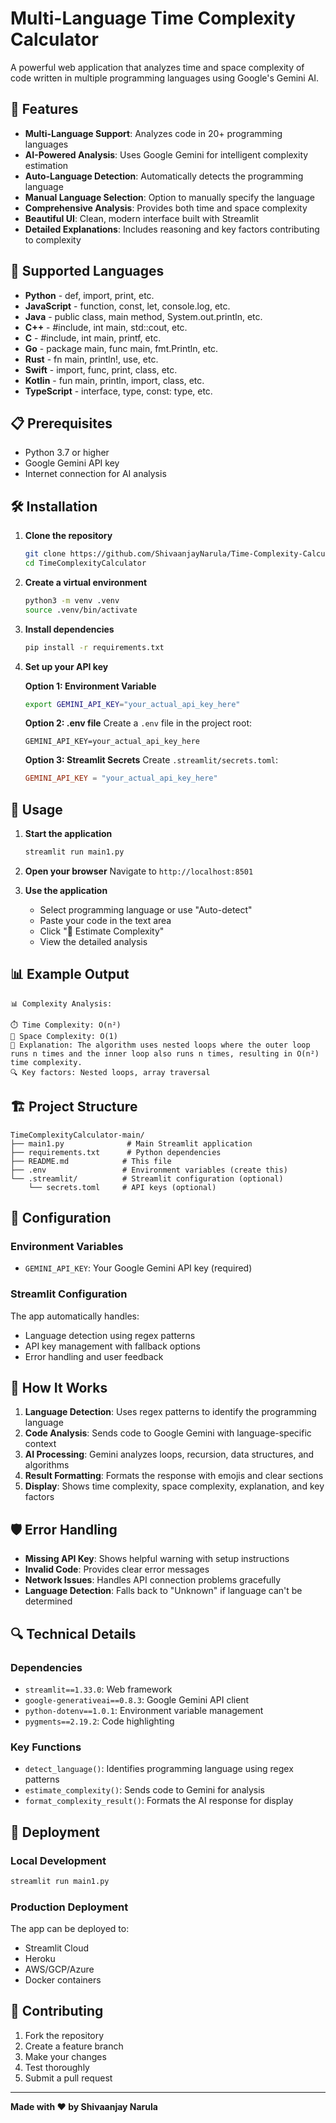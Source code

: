 # Multi-Language Time Complexity Calculator

A powerful web application that analyzes time and space complexity of code written in multiple programming languages using Google's Gemini AI.

## 🌟 Features

- **Multi-Language Support**: Analyzes code in 20+ programming languages
- **AI-Powered Analysis**: Uses Google Gemini for intelligent complexity estimation
- **Auto-Language Detection**: Automatically detects the programming language
- **Manual Language Selection**: Option to manually specify the language
- **Comprehensive Analysis**: Provides both time and space complexity
- **Beautiful UI**: Clean, modern interface built with Streamlit
- **Detailed Explanations**: Includes reasoning and key factors contributing to complexity

## 🚀 Supported Languages

- **Python** - def, import, print, etc.
- **JavaScript** - function, const, let, console.log, etc.
- **Java** - public class, main method, System.out.println, etc.
- **C++** - #include, int main, std::cout, etc.
- **C** - #include, int main, printf, etc.
- **Go** - package main, func main, fmt.Println, etc.
- **Rust** - fn main, println!, use, etc.
- **Swift** - import, func, print, class, etc.
- **Kotlin** - fun main, println, import, class, etc.
- **TypeScript** - interface, type, const: type, etc.

## 📋 Prerequisites

- Python 3.7 or higher
- Google Gemini API key
- Internet connection for AI analysis

## 🛠️ Installation

1. **Clone the repository**
   ```bash
   git clone https://github.com/ShivaanjayNarula/Time-Complexity-Calculator
   cd TimeComplexityCalculator
   ```

2. **Create a virtual environment**
   ```bash
   python3 -m venv .venv
   source .venv/bin/activate
   ```

3. **Install dependencies**
   ```bash
   pip install -r requirements.txt
   ```

4. **Set up your API key**
   
   **Option 1: Environment Variable**
   ```bash
   export GEMINI_API_KEY="your_actual_api_key_here"
   ```
   
   **Option 2: .env file**
   Create a `.env` file in the project root:
   ```
   GEMINI_API_KEY=your_actual_api_key_here
   ```
   
   **Option 3: Streamlit Secrets**
   Create `.streamlit/secrets.toml`:
   ```toml
   GEMINI_API_KEY = "your_actual_api_key_here"
   ```

## 🚀 Usage

1. **Start the application**
   ```bash
   streamlit run main1.py
   ```

2. **Open your browser**
   Navigate to `http://localhost:8501`

3. **Use the application**
   - Select programming language or use "Auto-detect"
   - Paste your code in the text area
   - Click "🚀 Estimate Complexity"
   - View the detailed analysis

## 📊 Example Output

```
📊 Complexity Analysis:

⏱️ Time Complexity: O(n²)
💾 Space Complexity: O(1)
📝 Explanation: The algorithm uses nested loops where the outer loop runs n times and the inner loop also runs n times, resulting in O(n²) time complexity.
🔍 Key factors: Nested loops, array traversal
```

## 🏗️ Project Structure

```
TimeComplexityCalculator-main/
├── main1.py              # Main Streamlit application
├── requirements.txt      # Python dependencies
├── README.md            # This file
├── .env                 # Environment variables (create this)
└── .streamlit/          # Streamlit configuration (optional)
    └── secrets.toml     # API keys (optional)
```

## 🔧 Configuration

### Environment Variables
- `GEMINI_API_KEY`: Your Google Gemini API key (required)

### Streamlit Configuration
The app automatically handles:
- Language detection using regex patterns
- API key management with fallback options
- Error handling and user feedback

## 🤖 How It Works

1. **Language Detection**: Uses regex patterns to identify the programming language
2. **Code Analysis**: Sends code to Google Gemini with language-specific context
3. **AI Processing**: Gemini analyzes loops, recursion, data structures, and algorithms
4. **Result Formatting**: Formats the response with emojis and clear sections
5. **Display**: Shows time complexity, space complexity, explanation, and key factors

## 🛡️ Error Handling

- **Missing API Key**: Shows helpful warning with setup instructions
- **Invalid Code**: Provides clear error messages
- **Network Issues**: Handles API connection problems gracefully
- **Language Detection**: Falls back to "Unknown" if language can't be determined

## 🔍 Technical Details

### Dependencies
- `streamlit==1.33.0`: Web framework
- `google-generativeai==0.8.3`: Google Gemini API client
- `python-dotenv==1.0.1`: Environment variable management
- `pygments==2.19.2`: Code highlighting

### Key Functions
- `detect_language()`: Identifies programming language using regex patterns
- `estimate_complexity()`: Sends code to Gemini for analysis
- `format_complexity_result()`: Formats the AI response for display

## 🚀 Deployment

### Local Development
```bash
streamlit run main1.py
```

### Production Deployment
The app can be deployed to:
- Streamlit Cloud
- Heroku
- AWS/GCP/Azure
- Docker containers

## 🤝 Contributing

1. Fork the repository
2. Create a feature branch
3. Make your changes
4. Test thoroughly
5. Submit a pull request

---

**Made with ❤️ by Shivaanjay Narula**
